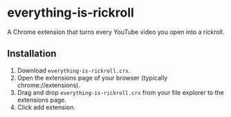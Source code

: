 # everything-is-rickroll
A Chrome extension that turns every YouTube video you open into a rickroll.

## Installation
1. Download `everything-is-rickroll.crx`.
2. Open the extensions page of your browser (typically chrome://extensions).
3. Drag and drop `everything-is-rickroll.crx` from your file explorer to the extensions page.
4. Click add extension.
